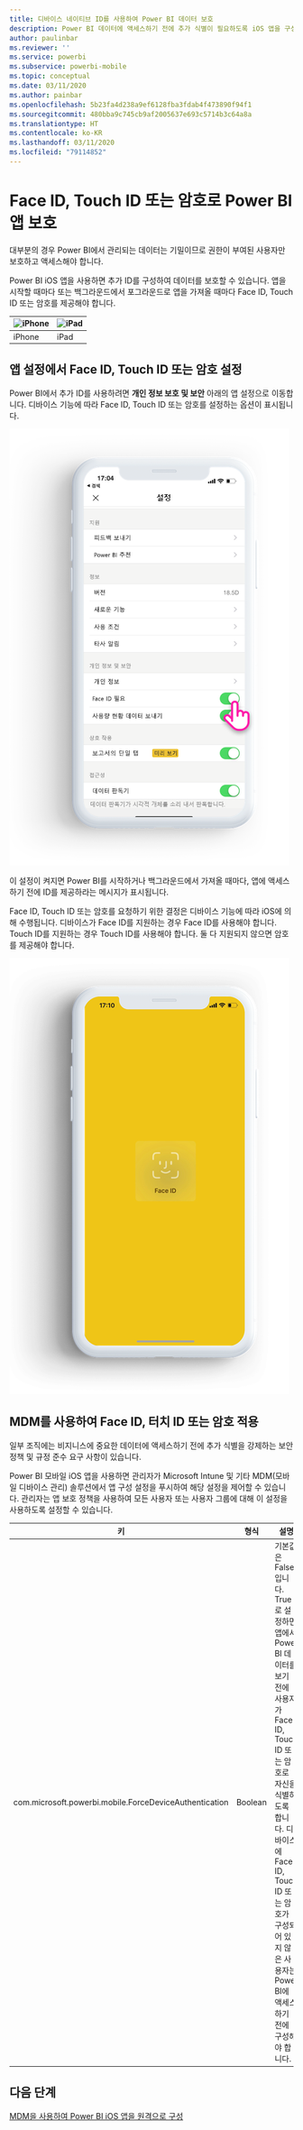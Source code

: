 ```yaml
---
title: 디바이스 네이티브 ID를 사용하여 Power BI 데이터 보호
description: Power BI 데이터에 액세스하기 전에 추가 식별이 필요하도록 iOS 앱을 구성하는 방법 알아보기
author: paulinbar
ms.reviewer: ''
ms.service: powerbi
ms.subservice: powerbi-mobile
ms.topic: conceptual
ms.date: 03/11/2020
ms.author: painbar
ms.openlocfilehash: 5b23fa4d238a9ef6128fba3fdab4f473890f94f1
ms.sourcegitcommit: 480bba9c745cb9af2005637e693c5714b3c64a8a
ms.translationtype: HT
ms.contentlocale: ko-KR
ms.lasthandoff: 03/11/2020
ms.locfileid: "79114852"
---
```

# <a name="protect-power-bi-app-with-face-id-touch-id-or-passcode"></a>Face ID, Touch ID 또는 암호로 Power BI 앱 보호 

대부분의 경우 Power BI에서 관리되는 데이터는 기밀이므로 권한이 부여된 사용자만 보호하고 액세스해야 합니다. 

Power BI iOS 앱을 사용하면 추가 ID를 구성하여 데이터를 보호할 수 있습니다. 앱을 시작할 때마다 또는 백그라운드에서 포그라운드로 앱을 가져올 때마다 Face ID, Touch ID 또는 암호를 제공해야 합니다.

| ![iPhone](./media/tutorial-mobile-apps-ios-qna/iphone-logo-50-px.png) | ![iPad](./media/tutorial-mobile-apps-ios-qna/ipad-logo-50-px.png) |
|:--- |:--- |
| iPhone |iPad |

## <a name="turn-on-face-id-touch-id-or-passcode-in-app-setting"></a>앱 설정에서 Face ID, Touch ID 또는 암호 설정

Power BI에서 추가 ID를 사용하려면 **개인 정보 보호 및 보안** 아래의 앱 설정으로 이동합니다. 디바이스 기능에 따라 Face ID, Touch ID 또는 암호를 설정하는 옵션이 표시됩니다.

![Power BI iOS 앱 설정 페이지](./media/mobile-ios-native-secure-access/mobile-ios-native-secured-setting.png)

이 설정이 켜지면 Power BI를 시작하거나 백그라운드에서 가져올 때마다, 앱에 액세스하기 전에 ID를 제공하라는 메시지가 표시됩니다. 

Face ID, Touch ID 또는 암호를 요청하기 위한 결정은 디바이스 기능에 따라 iOS에 의해 수행됩니다. 디바이스가 Face ID를 지원하는 경우 Face ID를 사용해야 합니다. Touch ID를 지원하는 경우 Touch ID를 사용해야 합니다. 둘 다 지원되지 않으면 암호를 제공해야 합니다.

![Power BI iOS Face ID](./media/mobile-ios-native-secure-access/mobile-ios-native-secured-faceid.png)

## <a name="use-mdm-to-enforce-face-id-touch-id-or-passcode"></a>MDM를 사용하여 Face ID, 터치 ID 또는 암호 적용

일부 조직에는 비지니스에 중요한 데이터에 액세스하기 전에 추가 식별을 강제하는 보안 정책 및 규정 준수 요구 사항이 있습니다. 

Power BI 모바일 iOS 앱을 사용하면 관리자가 Microsoft Intune 및 기타 MDM(모바일 디바이스 관리) 솔루션에서 앱 구성 설정을 푸시하여 해당 설정을 제어할 수 있습니다. 관리자는 앱 보호 정책을 사용하여 모든 사용자 또는 사용자 그룹에 대해 이 설정을 사용하도록 설정할 수 있습니다.

|키  |형식  |설명  |
|---------|---------|---------|
| com.microsoft.powerbi.mobile.ForceDeviceAuthentication | Boolean | 기본값은 False입니다. <br>True로 설정하면 앱에서 Power BI 데이터를 보기 전에 사용자가 Face ID, Touch ID 또는 암호로 자신을 식별하도록 합니다. 디바이스에 Face ID, Touch ID 또는 암호가 구성되어 있지 않은 사용자는 Power BI에 액세스하기 전에 구성해야 합니다.  |

## <a name="next-steps"></a>다음 단계

[MDM을 사용하여 Power BI iOS 앱을 원격으로 구성](mobile-app-configuration.md)
